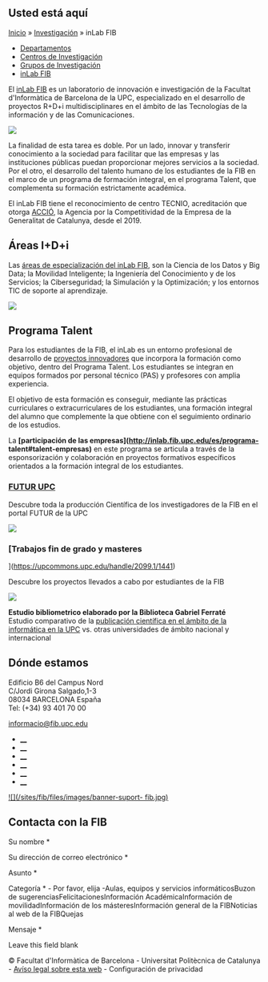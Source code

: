 ## Usted está aquí

[Inicio](/es) » [Investigación](/es/investigacion) » inLab FIB

  * [Departamentos](/es/investigacion/departamentos)
  * [Centros de Investigación](/es/investigacion/centros-de-investigacion)
  * [Grupos de Investigación](/es/investigacion/grupos-de-investigacion)
  * [inLab FIB](/es/investigacion/inlab-fib)

El [inLab FIB](http://inlab.fib.upc.edu) es un laboratorio de innovación e
investigación de la Facultat d'Informàtica de Barcelona de la UPC,
especializado en el desarrollo de proyectos R+D+i multidisciplinares en el
ámbito de las Tecnologías de la información y de las Comunicaciones.

[![](/sites/fib/files/images/fib/logo_inlabfib_pet.png)](http://inlab.fib.upc.edu)

La finalidad de esta tarea es doble. Por un lado, innovar y transferir
conocimiento a la sociedad para facilitar que las empresas y las instituciones
públicas puedan proporcionar mejores servicios a la sociedad. Por el otro, el
desarrollo del talento humano de los estudiantes de la FIB en el marco de un
programa de formación integral, en el programa Talent, que complementa su
formación estrictamente académica.

El inLab FIB tiene el reconocimiento de centro TECNIO, acreditación que otorga
[ACCIÓ](https://www.accio.gencat.cat/ca/inici/), la Agencia por la
Competitividad de la Empresa de la Generalitat de Catalunya, desde el 2019.

## **Áreas I+D+i**

Las [áreas de especialización del inLab
FIB](http://inlab.fib.upc.edu/es/areas-especializacion),  son la Ciencia de
los Datos y Big Data; la Movilidad Inteligente; la Ingeniería del Conocimiento
y de los Servicios; la Ciberseguridad; la Simulación y la Optimización; y los
entornos TIC de soporte al aprendizaje.

![](/sites/fib/files/documents/parkfinder_2.jpg)

## **Programa Talent**

Para los estudiantes de la FIB, el inLab es un entorno profesional de
desarrollo de [proyectos innovadores](http://inlab.fib.upc.edu/es/proyectos)
que incorpora la formación como objetivo, dentro del Programa Talent. Los
estudiantes se integran en equipos formados por personal técnico (PAS) y
profesores con amplia experiencia.

El objetivo de esta formación es conseguir, mediante las prácticas
curriculares o extracurriculares de los estudiantes, una formación integral
del alumno que complemente la que obtiene con el seguimiento ordinario de los
estudios.

La **[participación de las empresas](http://inlab.fib.upc.edu/es/programa-
talent#talent-empresas)** en este programa se articula a través de la
esponsorización y colaboración en proyectos formativos específicos orientados
a la formación integral de los estudiantes.

###  [FUTUR UPC ](https://futur.upc.edu/FIB)

Descubre toda la producción Científica de los investigadores de la FIB en el
portal FUTUR de la UPC

[![](/sites/fib/files/images/recerca/bxh_2016_futurportal.png)](https://futur.upc.edu/FIB)

###  [Trabajos fin de grado y masteres
](https://upcommons.upc.edu/handle/2099.1/1441)

Descubre los proyectos llevados a cabo por estudiantes de la FIB

[![](/sites/fib/files/documents/estudis/upccommons.jpeg)](https://upcommons.upc.edu/handle/2099.1/1441)



**Estudio bibliometrico elaborado por la Biblioteca Gabriel Ferraté**  
Estudio comparativo de la [publicación científica en el ámbito de la
informática en la UPC](http://upcommons.upc.edu/handle/2117/22885) vs. otras
universidades de ámbito nacional y internacional

## Dónde estamos

Edificio B6 del Campus Nord  
C/Jordi Girona Salgado,1-3  
08034 BARCELONA España  
Tel: (+34) 93 401 70 00

[informacio@fib.upc.edu](mailto:informacio@fib.upc.edu)

  * [__](/es/noticies/rss.rss)
  * [__](https://www.facebook.com/fib.upc)
  * [__](https://twitter.com/fib_upc)
  * [__](https://www.flickr.com/photos/fib-upc/albums)
  * [__](https://www.youtube.com/user/mediafib)
  * [__](https://www.instagram.com/fib.upc/)

[![](/sites/fib/files/images/banner-suport-
fib.jpg)](http://suport.fib.upc.edu)

## Contacta con la FIB

Su nombre *

Su dirección de correo electrónico *

Asunto *

Categoría * \- Por favor, elija -Aulas, equipos y servicios informáticosBuzon
de sugerenciasFelicitacionesInformación AcadémicaInformación de
movilidadInformación de los másteresInformación general de la FIBNoticias al
web de la FIBQuejas

Mensaje *

Leave this field blank

© Facultat d'Informàtica de Barcelona - Universitat Politècnica de Catalunya -
[Avíso legal sobre esta web](/es/aviso-legal-sobre-esta-web) \- Configuración
de privacidad


